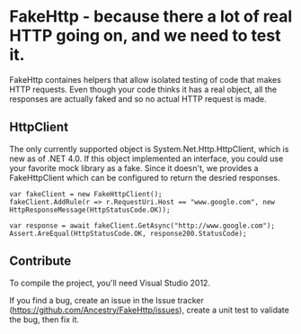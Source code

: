 FakeHttp - because there a lot of real HTTP going on, and we need to test it.
=======================================================================
FakeHttp containes helpers that allow isolated testing of code that makes HTTP requests. Even though your code thinks it has a real object, all the responses are actually faked and so no actual HTTP request is made.

## HttpClient
The only currently supported object is System.Net.Http.HttpClient, which is new as of .NET 4.0. If this object implemented an interface, you could use your favorite mock library as a fake. Since it doesn't, we provides a FakeHttpClient which can be configured to return the desried responses.

    var fakeClient = new FakeHttpClient();
    fakeClient.AddRule(r => r.RequestUri.Host == "www.google.com", new HttpResponseMessage(HttpStatusCode.OK));
	
	var response = await fakeClient.GetAsync("http://www.google.com");
	Assert.AreEqual(HttpStatusCode.OK, response200.StatusCode);
	
## Contribute
To compile the project, you'll need Visual Studio 2012.

If you find a bug, create an issue in the Issue tracker (https://github.com/Ancestry/FakeHttp/issues), create a unit test to validate the bug, then fix it.